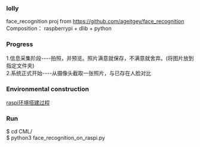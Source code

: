 ### lolly
face_recognition proj from https://github.com/ageitgey/face_recognition  
Composition： raspberrypi + dlib + python   

### Progress
1.信息采集阶段----拍照，并预览。照片满意就保存，不满意就舍弃。(将图片放到指定文件夹)  
2.系统正式开始----从摄像头截取一张照片，与已存在人脸对比  

### Environmental construction
[raspi环境搭建过程](https://github.com/kumataahh/lolly/blob/master/installations_guide.md)  

### Run
$ cd CML/  
$ python3 face_recognition_on_raspi.py  
